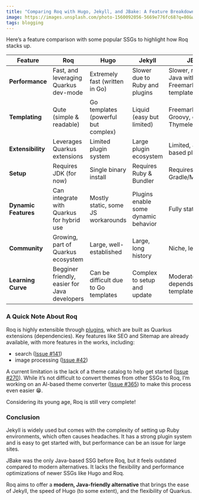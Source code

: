 ```yaml
---
title: "Comparing Roq with Hugo, Jekyll, and JBake: A Feature Breakdown"
image: https://images.unsplash.com/photo-1560092056-5669e776fc68?q=80&w=4144&auto=format&fit=crop&ixlib=rb-4.0.3&ixid=M3wxMjA3fDB8MHxwaG90by1wYWdlfHx8fGVufDB8fHx8fA%3D%3D
tags: blogging
---
```


Here’s a feature comparison with some popular SSGs to highlight how Roq stacks up.


| Feature           | Roq                                           | Hugo                         | Jekyll                               | JBake                        |
|------------------|-----------------------------------------------|-----------------------------|--------------------------------------|-----------------------------|
| **Performance**  | Fast, and leveraging Quarkus dev-mode         | Extremely fast (written in Go) | Slower due to Ruby and plugins       | Slower, runs on Java with Freemarker/Groovy templates |
| **Templating**   | Qute (simple & readable)                      | Go templates (powerful but complex) | Liquid (easy but limited)            | Freemarker, Groovy, or Thymeleaf |
| **Extensibility** | Leverages Quarkus extensions                  | Limited plugin system | Large plugin ecosystem               | Limited, Java-based plugins |
| **Setup**        | Requires JDK (for now)                        | Single binary install       | Requires Ruby & Bundler              | Requires Java & Gradle/Maven |
| **Dynamic Features** | Can integrate with Quarkus for hybrid use     | Mostly static, some JS workarounds | Plugins enable some dynamic behavior | Fully static |
| **Community**    | Growing, part of Quarkus ecosystem            | Large, well-established | Large, long history                  | Niche, less active |
| **Learning Curve** | Begginer friendly, easier for Java developers | Can be difficult due to Go templates | Complex to setup and update          | Moderate, depends on template engine |


### A Quick Note About Roq

Roq is highly extensible through [plugins]({site.url('/docs/plugins')}), which are built as Quarkus extensions (dependencies). Key features like SEO and Sitemap are already available, with more features in the works, including:
- search ([Issue #141](https://github.com/quarkiverse/quarkus-roq/issues/141))
- image processing ([Issue #42](https://github.com/quarkiverse/quarkus-web-bundler/issues/42))

A current limitation is the lack of a theme catalog to help get started ([Issue #270](https://github.com/quarkiverse/quarkus-roq/issues/270)). While it’s not difficult to convert themes from other SSGs to Roq, I’m working on an AI-based theme converter ([Issue #365](https://github.com/quarkiverse/quarkus-roq/issues/365)) to make this process even easier 😁.

Considering its young age, Roq is still very complete!

### Conclusion
Jekyll is widely used but comes with the complexity of setting up Ruby environments, which often causes headaches. It has a strong plugin system and is easy to get started with, but performance can be an issue for large sites.

JBake was the only Java-based SSG before Roq, but it feels outdated compared to modern alternatives. It lacks the flexibility and performance optimizations of newer SSGs like Hugo and Roq.

Roq aims to offer a **modern, Java-friendly alternative** that brings the ease of Jekyll, the speed of Hugo (to some extent), and the flexibility of Quarkus.  
